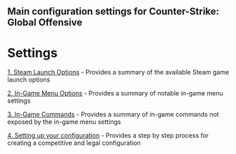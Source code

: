 ## Main configuration settings for Counter-Strike: Global Offensive

# Settings
[1. Steam Launch Options](STEAMLAUNCH.md)
    - Provides a summary of the available Steam game launch options
    
[2. In-Game Menu Options](GAMEMENUSETTINGS.md)
    - Provides a summary of notable in-game menu settings

[3. In-Game Commands](GAMECOMMANDS.md)
    - Provides a summary of in-game commands not exposed by the in-game menu settings
    
[4. Setting up your configuration](SETUPCONFIG.md)
    - Provides a step by step process for creating a competitive and legal configuration
